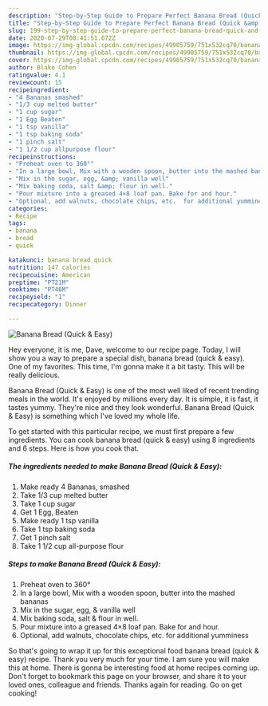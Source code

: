 ```yaml
---
description: "Step-by-Step Guide to Prepare Perfect Banana Bread (Quick &amp;amp; Easy)"
title: "Step-by-Step Guide to Prepare Perfect Banana Bread (Quick &amp;amp; Easy)"
slug: 199-step-by-step-guide-to-prepare-perfect-banana-bread-quick-and-amp-easy
date: 2020-07-29T08:41:51.672Z
image: https://img-global.cpcdn.com/recipes/49905759/751x532cq70/banana-bread-quick-easy-recipe-main-photo.jpg
thumbnail: https://img-global.cpcdn.com/recipes/49905759/751x532cq70/banana-bread-quick-easy-recipe-main-photo.jpg
cover: https://img-global.cpcdn.com/recipes/49905759/751x532cq70/banana-bread-quick-easy-recipe-main-photo.jpg
author: Blake Cohen
ratingvalue: 4.1
reviewcount: 15
recipeingredient:
- "4 Bananas smashed"
- "1/3 cup melted butter"
- "1 cup sugar"
- "1 Egg Beaten"
- "1 tsp vanilla"
- "1 tsp baking soda"
- "1 pinch salt"
- "1 1/2 cup allpurpose flour"
recipeinstructions:
- "Preheat oven to 360°"
- "In a large bowl, Mix with a wooden spoon, butter into the mashed bananas"
- "Mix in the sugar, egg, &amp; vanilla well"
- "Mix baking soda, salt &amp; flour in well."
- "Pour mixture into a greased 4×8 loaf pan. Bake for and hour."
- "Optional, add walnuts, chocolate chips, etc.  for additional yumminess"
categories:
- Recipe
tags:
- banana
- bread
- quick

katakunci: banana bread quick 
nutrition: 147 calories
recipecuisine: American
preptime: "PT21M"
cooktime: "PT46M"
recipeyield: "1"
recipecategory: Dinner

---
```



![Banana Bread (Quick &amp; Easy)](https://img-global.cpcdn.com/recipes/49905759/751x532cq70/banana-bread-quick-easy-recipe-main-photo.jpg)

Hey everyone, it is me, Dave, welcome to our recipe page. Today, I will show you a way to prepare a special dish, banana bread (quick &amp; easy). One of my favorites. This time, I'm gonna make it a bit tasty. This will be really delicious.

Banana Bread (Quick &amp; Easy) is one of the most well liked of recent trending meals in the world. It's enjoyed by millions every day. It is simple, it is fast, it tastes yummy. They're nice and they look wonderful. Banana Bread (Quick &amp; Easy) is something which I've loved my whole life.




To get started with this particular recipe, we must first prepare a few ingredients. You can cook banana bread (quick &amp; easy) using 8 ingredients and 6 steps. Here is how you cook that.

<!--inarticleads1-->

##### The ingredients needed to make Banana Bread (Quick &amp; Easy):

1. Make ready 4 Bananas, smashed
1. Take 1/3 cup melted butter
1. Take 1 cup sugar
1. Get 1 Egg, Beaten
1. Make ready 1 tsp vanilla
1. Take 1 tsp baking soda
1. Get 1 pinch salt
1. Take 1 1/2 cup all-purpose flour




<!--inarticleads2-->

##### Steps to make Banana Bread (Quick &amp; Easy):

1. Preheat oven to 360°
1. In a large bowl, Mix with a wooden spoon, butter into the mashed bananas
1. Mix in the sugar, egg, &amp; vanilla well
1. Mix baking soda, salt &amp; flour in well.
1. Pour mixture into a greased 4×8 loaf pan. Bake for and hour.
1. Optional, add walnuts, chocolate chips, etc.  for additional yumminess




So that's going to wrap it up for this exceptional food banana bread (quick &amp; easy) recipe. Thank you very much for your time. I am sure you will make this at home. There is gonna be interesting food at home recipes coming up. Don't forget to bookmark this page on your browser, and share it to your loved ones, colleague and friends. Thanks again for reading. Go on get cooking!

